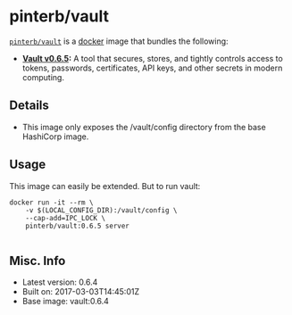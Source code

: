 # pinterb/vault  

[`pinterb/vault`][1] is a [docker][2] image that bundles the following:  
* **[Vault v0.6.5][3]:** A tool that secures, stores, and tightly controls access to tokens, passwords, certificates, API keys, and other secrets in modern computing.

## Details
* This image only exposes the /vault/config directory from the base HashiCorp image.

## Usage 
This image can easily be extended.  But to run vault:

````
docker run -it --rm \
	-v $(LOCAL_CONFIG_DIR):/vault/config \
	--cap-add=IPC_LOCK \
	pinterb/vault:0.6.5 server
		
````

## Misc. Info 
* Latest version: 0.6.4  
* Built on: 2017-03-03T14:45:01Z   
* Base image: vault:0.6.4   


[1]: https://hub.docker.com/r/pinterb/vault/   
[2]: https://docker.com 
[3]: https://www.vaultproject.io/  